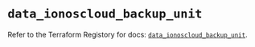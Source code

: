 # `data_ionoscloud_backup_unit`

Refer to the Terraform Registory for docs: [`data_ionoscloud_backup_unit`](https://registry.terraform.io/providers/ionos-cloud/ionoscloud/6.4.9/docs/data-sources/backup_unit).
